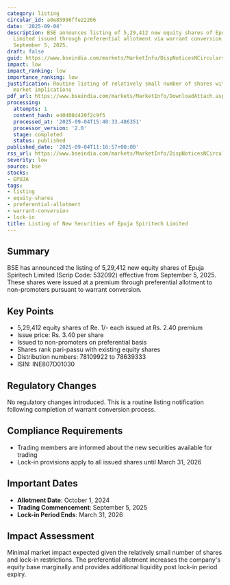 ```yaml
---
category: listing
circular_id: a0e85996ffe22266
date: '2025-09-04'
description: BSE announces listing of 5,29,412 new equity shares of Epuja Spiritech
  Limited issued through preferential allotment via warrant conversion, effective
  September 5, 2025.
draft: false
guid: https://www.bseindia.com/markets/MarketInfo/DispNoticesNCirculars.aspx?Noticeid={CA8DD5E4-172E-4B04-964A-55BF9DDB3756}&noticeno=20250904-20&dt=09/04/2025&icount=20&totcount=62&flag=0
impact: low
impact_ranking: low
importance_ranking: low
justification: Routine listing of relatively small number of shares with no broader
  market implications
pdf_url: https://www.bseindia.com/markets/MarketInfo/DownloadAttach.aspx?id=20250904-20&attachedId=
processing:
  attempts: 1
  content_hash: e40d08d420f2c9f5
  processed_at: '2025-09-04T15:40:33.486351'
  processor_version: '2.0'
  stage: completed
  status: published
published_date: '2025-09-04T11:16:57+00:00'
rss_url: https://www.bseindia.com/markets/MarketInfo/DispNoticesNCirculars.aspx?Noticeid={CA8DD5E4-172E-4B04-964A-55BF9DDB3756}&noticeno=20250904-20&dt=09/04/2025&icount=20&totcount=62&flag=0
severity: low
source: bse
stocks:
- EPUJA
tags:
- listing
- equity-shares
- preferential-allotment
- warrant-conversion
- lock-in
title: Listing of New Securities of Epuja Spiritech Limited
---
```


## Summary

BSE has announced the listing of 5,29,412 new equity shares of Epuja Spiritech Limited (Scrip Code: 532092) effective from September 5, 2025. These shares were issued at a premium through preferential allotment to non-promoters pursuant to warrant conversion.

## Key Points

- 5,29,412 equity shares of Re. 1/- each issued at Rs. 2.40 premium
- Issue price: Rs. 3.40 per share
- Issued to non-promoters on preferential basis
- Shares rank pari-passu with existing equity shares
- Distribution numbers: 78109922 to 78639333
- ISIN: INE807D01030

## Regulatory Changes

No regulatory changes introduced. This is a routine listing notification following completion of warrant conversion process.

## Compliance Requirements

- Trading members are informed about the new securities available for trading
- Lock-in provisions apply to all issued shares until March 31, 2026

## Important Dates

- **Allotment Date**: October 1, 2024
- **Trading Commencement**: September 5, 2025
- **Lock-in Period Ends**: March 31, 2026

## Impact Assessment

Minimal market impact expected given the relatively small number of shares and lock-in restrictions. The preferential allotment increases the company's equity base marginally and provides additional liquidity post lock-in period expiry.